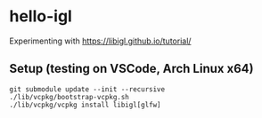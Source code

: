 # hello-igl
Experimenting with https://libigl.github.io/tutorial/

## Setup (testing on VSCode, Arch Linux x64)
```shell
git submodule update --init --recursive
./lib/vcpkg/bootstrap-vcpkg.sh
./lib/vcpkg/vcpkg install libigl[glfw]
```